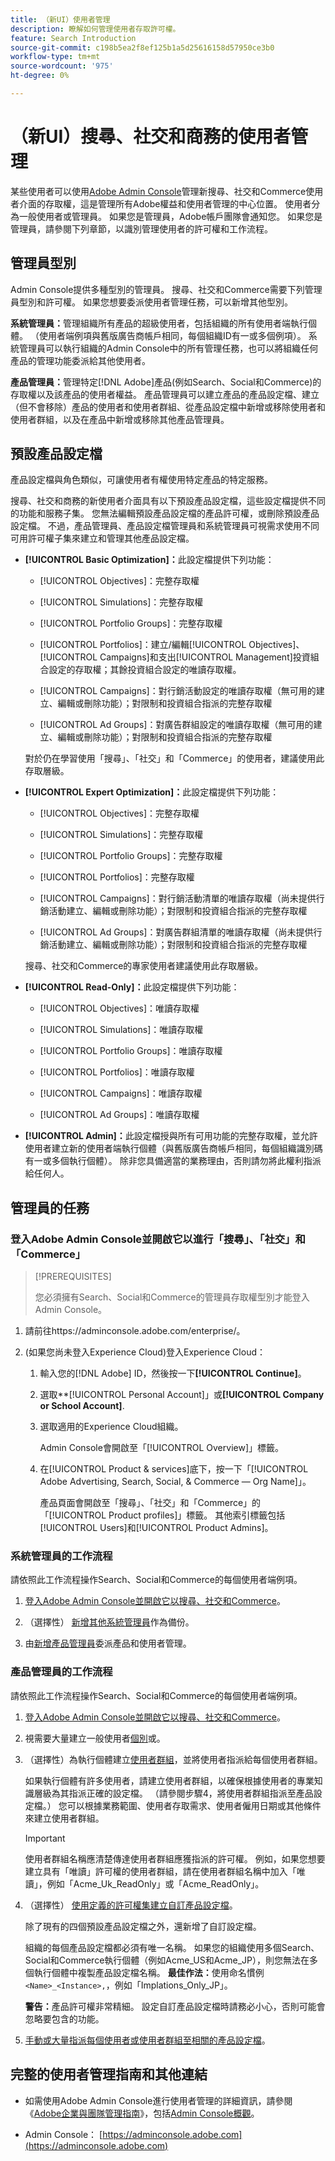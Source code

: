 ```yaml
---
title: （新UI）使用者管理
description: 瞭解如何管理使用者存取許可權。
feature: Search Introduction
source-git-commit: c198b5ea2f8ef125b1a5d25616158d57950ce3b0
workflow-type: tm+mt
source-wordcount: '975'
ht-degree: 0%

---
```


# （新UI）搜尋、社交和商務的使用者管理

某些使用者可以使用[Adobe Admin Console](https://helpx.adobe.com/tw/enterprise/using/admin-console.html)管理新搜尋、社交和Commerce使用者介面的存取權，這是管理所有Adobe權益和使用者管理的中心位置。 使用者分為一般使用者或管理員。 如果您是管理員，Adobe帳戶團隊會通知您。 如果您是管理員，請參閱下列章節，以識別管理使用者的許可權和工作流程。

## 管理員型別

Admin Console提供多種型別的管理員。 搜尋、社交和Commerce需要下列管理員型別和許可權。 如果您想要委派使用者管理任務，可以新增其他型別。

**系統管理員：**&#x200B;管理組織所有產品的超級使用者，包括組織的所有使用者端執行個體。 （使用者端例項與舊版廣告商帳戶相同，每個組織ID有一或多個例項）。 系統管理員可以執行組織的Admin Console中的所有管理任務，也可以將組織任何產品的管理功能委派給其他使用者。

**產品管理員：**&#x200B;管理特定[!DNL Adobe]產品(例如Search、Social和Commerce)的存取權以及該產品的使用者權益。 產品管理員可以建立產品的產品設定檔、建立（但不會移除）產品的使用者和使用者群組、從產品設定檔中新增或移除使用者和使用者群組，以及在產品中新增或移除其他產品管理員。

<!--
**Product profile admin:** Manages assigned product profiles for individual products. A product profile admin can add (but not remove) users and user groups to the organization; add or remove users and user groups from product profiles; and assign or revoke permissions from product profiles. [I don't think this is applicable: and manage the product roles for product profiles.]

**User group admin:** Manages assigned user groups and their access rights. A user group admin can add or remove users from groups and add or remove user group admins from groups.
-->

## 預設產品設定檔

產品設定檔與角色類似，可讓使用者有權使用特定產品的特定服務。

搜尋、社交和商務的新使用者介面具有以下預設產品設定檔，這些設定檔提供不同的功能和服務子集。 您無法編輯預設產品設定檔的產品許可權，或刪除預設產品設定檔。 不過，產品管理員、產品設定檔管理員和系統管理員可視需求使用不同可用許可權子集來建立和管理其他產品設定檔。

* **[!UICONTROL Basic Optimization]：**&#x200B;此設定檔提供下列功能：

   * [!UICONTROL Objectives]：完整存取權

   * [!UICONTROL Simulations]：完整存取權

   * [!UICONTROL Portfolio Groups]：完整存取權

   * [!UICONTROL Portfolios]：建立/編輯[!UICONTROL Objectives]、[!UICONTROL Campaigns]和支出[!UICONTROL Management]投資組合設定的存取權；其餘投資組合設定的唯讀存取權。

   * [!UICONTROL Campaigns]：對行銷活動設定的唯讀存取權（無可用的建立、編輯或刪除功能）；對限制和投資組合指派的完整存取權

   * [!UICONTROL Ad Groups]：對廣告群組設定的唯讀存取權（無可用的建立、編輯或刪除功能）；對限制和投資組合指派的完整存取權

  對於仍在學習使用「搜尋」、「社交」和「Commerce」的使用者，建議使用此存取層級。

* **[!UICONTROL Expert Optimization]：**&#x200B;此設定檔提供下列功能：

   * [!UICONTROL Objectives]：完整存取權

   * [!UICONTROL Simulations]：完整存取權

   * [!UICONTROL Portfolio Groups]：完整存取權

   * [!UICONTROL Portfolios]：完整存取權

   * [!UICONTROL Campaigns]：對行銷活動清單的唯讀存取權（尚未提供行銷活動建立、編輯或刪除功能）；對限制和投資組合指派的完整存取權

   * [!UICONTROL Ad Groups]：對廣告群組清單的唯讀存取權（尚未提供行銷活動建立、編輯或刪除功能）；對限制和投資組合指派的完整存取權

  搜尋、社交和Commerce的專家使用者建議使用此存取層級。

* **[!UICONTROL Read-Only]：**&#x200B;此設定檔提供下列功能：

   * [!UICONTROL Objectives]：唯讀存取權

   * [!UICONTROL Simulations]：唯讀存取權

   * [!UICONTROL Portfolio Groups]：唯讀存取權

   * [!UICONTROL Portfolios]：唯讀存取權

   * [!UICONTROL Campaigns]：唯讀存取權

   * [!UICONTROL Ad Groups]：唯讀存取權

* **[!UICONTROL Admin]：**&#x200B;此設定檔授與所有可用功能的完整存取權，並允許使用者建立新的使用者端執行個體（與舊版廣告商帳戶相同，每個組織識別碼有一或多個執行個體）。 除非您具備適當的業務理由，否則請勿將此權利指派給任何人。

## 管理員的任務

### 登入Adobe Admin Console並開啟它以進行「搜尋」、「社交」和「Commerce」

>[!PREREQUISITES]
>
>您必須擁有Search、Social和Commerce的管理員存取權型別才能登入Admin Console。

1. 請前往https://adminconsole.adobe.com/enterprise/。

1. (如果您尚未登入Experience Cloud)登入Experience Cloud：

   1. 輸入您的[!DNL Adobe] ID，然後按一下&#x200B;**[!UICONTROL Continue]**。

   1. 選取**[!UICONTROL Personal Account]」或&#x200B;**[!UICONTROL Company or School Account]**.<!-- Will it necessarily be "Company or School Account?" -->

   1. 選取適用的Experience Cloud組織。

      Admin Console會開啟至「[!UICONTROL Overview]」標籤。

   1. 在[!UICONTROL Product & services]底下，按一下「[!UICONTROL Adobe Advertising, Search, Social, & Commerce — Org Name]」。

      產品頁面會開啟至「搜尋」、「社交」和「Commerce」的「[!UICONTROL Product profiles]」標籤。 其他索引標籤包括[!UICONTROL Users]和[!UICONTROL Product Admins]。

### 系統管理員的工作流程

請依照此工作流程操作Search、Social和Commerce的每個使用者端例項。

1. [登入Adobe Admin Console並開啟它以搜尋、社交和Commerce](#open-admin-console)。

1. （選擇性） [新增其他系統管理員](https://helpx.adobe.com/enterprise/using/admin-roles.html#enterprise)作為備份。

1. 由[新增產品管理員](https://helpx.adobe.com/enterprise/using/admin-roles.html#enterprise)委派產品和使用者管理。

### 產品管理員的工作流程

請依照此工作流程操作Search、Social和Commerce的每個使用者端例項。

1. [登入Adobe Admin Console並開啟它以搜尋、社交和Commerce](#open-admin-console)。

1. 視需要大量建立一般使用者[個別](https://helpx.adobe.com/enterprise/using/manage-users-individually.html)或[](https://helpx.adobe.com/enterprise/using/bulk-upload-users.html)。

1. （選擇性）為執行個體建立[使用者群組](https://helpx.adobe.com/enterprise/using/user-groups.html)，並將使用者指派給每個使用者群組。

   如果執行個體有許多使用者，請建立使用者群組，以確保根據使用者的專業知識層級為其指派正確的設定檔。 （請參閱步驟4，將使用者群組指派至產品設定檔。） 您可以根據業務範圍、使用者存取需求、使用者僱用日期或其他條件來建立使用者群組。

   >[!IMPORTANT]
   >
   >使用者群組名稱應清楚傳達使用者群組應獲指派的許可權。 例如，如果您想要建立具有「唯讀」許可權的使用者群組，請在使用者群組名稱中加入「唯讀」，例如「Acme_Uk_ReadOnly」或「Acme_ReadOnly」。

1. （選擇性） [使用定義的許可權集建立自訂產品設定檔](https://helpx.adobe.com/enterprise/using/manage-product-profiles.html)。

   除了現有的四個預設產品設定檔之外，還新增了自訂設定檔。

   組織的每個產品設定檔都必須有唯一名稱。 如果您的組織使用多個Search、Social和Commerce執行個體（例如Acme_US和Acme_JP），則您無法在多個執行個體中複製產品設定檔名稱。 **最佳作法：**&#x200B;使用命名慣例`<Name>_<Instance>,`，例如「Implations_Only_JP」。

   **警告：**&#x200B;產品許可權非常精細。 設定自訂產品設定檔時請務必小心，否則可能會忽略要包含的功能。

1. [手動或大量指派每個使用者或使用者群組至相關的產品設定檔](https://helpx.adobe.com/enterprise/using/manage-product-profiles.html)。

## 完整的使用者管理指南和其他連結

* 如需使用Adobe Admin Console進行使用者管理的詳細資訊，請參閱《[Adobe企業與團隊管理指南](https://helpx.adobe.com/enterprise/admin-guide.html)》，包括[Admin Console概觀](https://helpx.adobe.com/tw/enterprise/using/admin-console.html)。

* Admin Console： [https://adminconsole.adobe.com](https://adminconsole.adobe.com)
